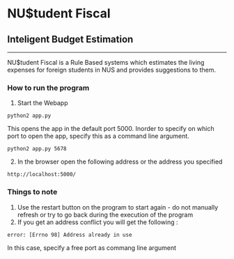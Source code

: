 # NU$tudent Fiscal #
## Inteligent Budget Estimation ##
---

NU$tudent Fiscal is a Rule Based systems which estimates the living expenses for foreign students in NUS and provides suggestions to them.

### How to run the program

1. Start the Webapp

```
python2 app.py
```
This opens the app in the default port 5000.
Inorder to specify on which port to open the app, specify this as a command line argument.
```
python2 app.py 5678
```

2. In the browser open the following address or the address you specified
```
http://localhost:5000/
```

### Things to note

1. Use the restart button on the program to start again - do not manually refresh or try to go back during the execution of the program
2. If you get an address conflict you will get the following : 
```
error: [Errno 98] Address already in use
```
In this case, specify a free port as commang line argument

